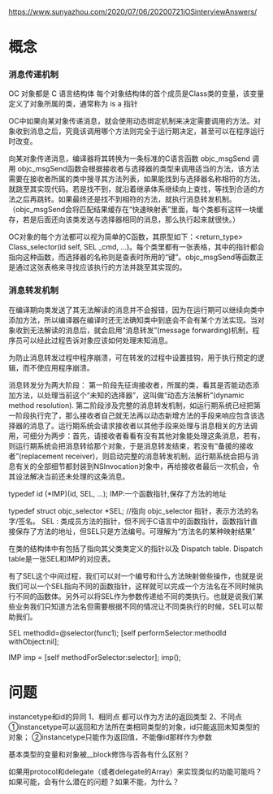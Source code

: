 





https://www.sunyazhou.com/2020/07/06/20200721iOSinterviewAnswers/




# 概念  







### 消息传递机制  

OC 对象都是 C 语言结构体
每个对象结构体的首个成员是Class类的变量，该变量定义了对象所属的类，通常称为 is a 指针

OC中如果向某对象传递消息，就会使用动态绑定机制来决定需要调用的方法。对象收到消息之后，究竟该调用哪个方法则完全于运行期决定，甚至可以在程序运行时改变。

向某对象传递消息，编译器将其转换为一条标准的C语言函数 objc_msgSend 调用
objc_msgSend函数会根据接收者与选择器的类型来调用适当的方法，该方法需要在接收者所属的类中搜寻其方法列表，如果能找到与选择器名称相符的方法，就跳至其实现代码。若是找不到，就沿着继承体系继续向上查找，等找到合适的方法之后再跳转。如果最终还是找不到相符的方法，就执行消息转发机制。（objc_msgSend会将匹配结果缓存在“快速映射表”里面，每个类都有这样一块缓存，若是后面还向该类发送与选择器相同的消息，那么执行起来就很快。）

OC对象的每个方法都可以视为简单的C函数，其原型如下：<return_type> Class_selector(id self, SEL _cmd, …)。每个类里都有一张表格，其中的指针都会指向这种函数，而选择器的名称则是查表时所用的“键”。objc_msgSend等函数正是通过这张表格来寻找应该执行的方法并跳至其实现的。





### 消息转发机制  

在编译期向类发送了其无法解读的消息并不会报错，因为在运行期可以继续向类中添加方法，所以编译器在编译时还无法确知类中到底会不会有某个方法实现。当对象收到无法解读的消息后，就会启用“消息转发”(message forwarding)机制，程序员可以经此过程告诉对象应该如何处理未知消息。

为防止消息转发过程中程序崩溃，可在转发的过程中设置挂钩，用于执行预定的逻辑，而不使应用程序崩溃。

消息转发分为两大阶段：
第一阶段先征询接收者，所属的类，看其是否能动态添加方法，以处理当前这个“未知的选择器”，这叫做“动态方法解析”(dynamic method resolution).
第二阶段涉及完整的消息转发机制，如运行期系统已经把第一阶段执行完了，那么接收者自己就无法再以动态新增方法的手段来响应包含该选择器的消息了。运行期系统会请求接收者以其他手段来处理与消息相关的方法调用，可细分为两步：首先，请接收者看看有没有其他对象能处理这条消息，若有，则运行期系统会把消息转给那个对象，于是消息转发结束，若没有“备援的接收者”(replacement receiver)，则启动完整的消息转发机制，运行期系统会把与消息有关的全部细节都封装到NSInvocation对象中，再给接收者最后一次机会，令其设法解决当前还未处理的这条消息。



typedef id (*IMP)(id, SEL, ...);
IMP:一个函数指针,保存了方法的地址

typedef struct objc_selector   *SEL; 
//指向 objc_selector 指针，表示方法的名字/签名。
SEL : 类成员方法的指针，但不同于C语言中的函数指针，函数指针直接保存了方法的地址，但SEL只是方法编号。可理解为“方法名的某种映射结果”

在类的结构体中有包括了指向其父类类定义的指针以及 Dispatch table. 
Dispatch table是一张SEL和IMP的对应表。

有了SEL这个中间过程，我们可以对一个编号和什么方法映射做些操作，也就是说我们可以一个SEL指向不同的函数指针，这样就可以完成一个方法名在不同时候执行不同的函数体。另外可以将SEL作为参数传递给不同的类执行。也就是说我们某些业务我们只知道方法名但需要根据不同的情况让不同类执行的时候，SEL可以帮助我们。


SEL methodId=@selector(func1);
[self performSelector:methodId withObject:nil];

IMP imp = [self methodForSelector:selector]; 
imp();




# 问题  



instancetype和id的异同
1、相同点
都可以作为方法的返回类型
2、不同点
①instancetype可以返回和方法所在类相同类型的对象，id只能返回未知类型的对象；
②instancetype只能作为返回值，不能像id那样作为参数



基本类型的变量和对象被__block修饰与否各有什么区别？




如果用protocol和delegate（或者delegate的Array）来实现类似的功能可能吗？如果可能，会有什么潜在的问题？如果不能，为什么？









